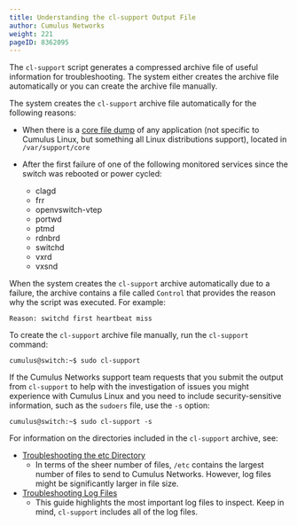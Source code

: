 ```yaml
---
title: Understanding the cl-support Output File
author: Cumulus Networks
weight: 221
pageID: 8362095
---
```

The `cl-support` script generates a compressed archive file of useful
information for troubleshooting. The system either creates the archive
file automatically or you can create the archive file manually.

The system creates the `cl-support` archive file automatically for the
following reasons:

  - When there is a [core file dump](http://linux.die.net/man/5/core) of
    any application (not specific to Cumulus Linux, but something all
    Linux distributions support), located in `/var/support/core`
  - After the first failure of one of the following monitored services
    since the switch was rebooted or power cycled:
    
      - clagd
      - frr
      - openvswitch-vtep
      - portwd
      - ptmd
      - rdnbrd
      - switchd
      - vxrd
      - vxsnd

When the system creates the `cl-support` archive automatically due to a
failure, the archive contains a file called `Control` that provides the
reason why the script was executed. For example:

    Reason: switchd first heartbeat miss

To create the `cl-support` archive file manually, run the `cl-support`
command:

    cumulus@switch:~$ sudo cl-support

If the Cumulus Networks support team requests that you submit the output
from `cl-support` to help with the investigation of issues you might
experience with Cumulus Linux and you need to include security-sensitive
information, such as the `sudoers` file, use the `-s` option:

    cumulus@switch:~$ sudo cl-support -s

For information on the directories included in the `cl-support` archive,
see:

  - [Troubleshooting the etc Directory](/cumulus-linux-36/Monitoring-and-Troubleshooting/Understanding-the-cl-support-Output-File/Troubleshooting-the-etc-Directory)
    - In terms of the sheer number of files, `/etc` contains the largest
    number of files to send to Cumulus Networks. However, log files
    might be significantly larger in file size.
  - [Troubleshooting Log Files](/cumulus-linux-36/Monitoring-and-Troubleshooting/Understanding-the-cl-support-Output-File/Troubleshooting-Log-Files)
    - This guide highlights the most important log files to inspect.
    Keep in mind, `cl-support` includes all of the log files.

